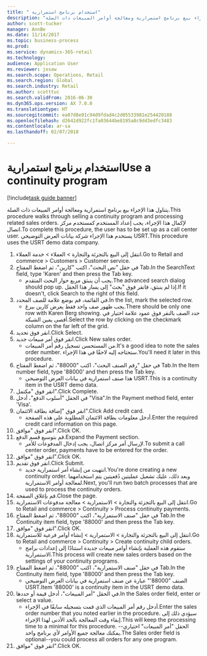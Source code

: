 ```yaml
--- 
title: " استخدام برنامج استمرارية"
description: "يتناول هذا الإجراء بيع برنامج استمرارية ومعالجة أوامر المبيعات ذات الصلة."
author: scott-tucker
manager: AnnBe
ms.date: 11/14/2017
ms.topic: business-process
ms.prod: 
ms.service: dynamics-365-retail
ms.technology: 
audience: Application User
ms.reviewer: josaw
ms.search.scope: Operations, Retail
ms.search.region: Global
ms.search.industry: Retail
ms.author: scotttuc
ms.search.validFrom: 2016-06-30
ms.dyn365.ops.version: AX 7.0.0
ms.translationtype: HT
ms.sourcegitcommit: ea07d8e91c94d9fdad4c2d05533981e254420188
ms.openlocfilehash: d2642d922fc1fa03644be8195a8c9dd3edfc3483
ms.contentlocale: ar-sa
ms.lasthandoff: 02/07/2018

---
```

# <a name="use-a-continuity-program"></a><span data-ttu-id="257b5-103"> استخدام برنامج استمرارية</span><span class="sxs-lookup"><span data-stu-id="257b5-103">Use a continuity program</span></span>

[!include[task guide banner](../includes/task-guide-banner.md)]

<span data-ttu-id="257b5-104">يتناول هذا الإجراء بيع برنامج استمرارية ومعالجة أوامر المبيعات ذات الصلة.</span><span class="sxs-lookup"><span data-stu-id="257b5-104">This procedure walks through selling a continuity program and processing related sales orders.</span></span> <span data-ttu-id="257b5-105">لإكمال هذا الإجراء، يجب إعداد المستخدم كمستخدم مركز اتصال.</span><span class="sxs-lookup"><span data-stu-id="257b5-105">To complete this procedure, the user has to be set up as a call center user.</span></span> <span data-ttu-id="257b5-106">يستخدم هذا الإجراء شركة بيانات العرض التوضيحي USRT.</span><span class="sxs-lookup"><span data-stu-id="257b5-106">This procedure uses the USRT demo data company.</span></span>

1. <span data-ttu-id="257b5-107">انتقل إلى البيع بالتجزئة والتجارة > العملاء > خدمة العملاء.</span><span class="sxs-lookup"><span data-stu-id="257b5-107">Go to Retail and commerce > Customers > Customer service.</span></span>
2. <span data-ttu-id="257b5-108">في حقل "نص البحث"، اكتب "كارين"، ثم اضغط المفتاح Tab.</span><span class="sxs-lookup"><span data-stu-id="257b5-108">In the SearchText field, type 'Karen' and then press the Tab key.</span></span>
    * <span data-ttu-id="257b5-109">يجب أن ينبثق مربع حوار البحث المتقدم.</span><span class="sxs-lookup"><span data-stu-id="257b5-109">The advanced search dialog should pop up.</span></span> <span data-ttu-id="257b5-110">إذا لم ينبثق، فانقر فوق "بحث" إلى يسار هذا الحقل.</span><span class="sxs-lookup"><span data-stu-id="257b5-110">If it doesn't, click Search to the right of this field.</span></span>  
3. <span data-ttu-id="257b5-111">في القائمة، قم بوضع علامة للصف المحدد.</span><span class="sxs-lookup"><span data-stu-id="257b5-111">In the list, mark the selected row.</span></span>
    * <span data-ttu-id="257b5-112">يجب ظهور صف واحد فقط يعرض كارين بيرغ‬.</span><span class="sxs-lookup"><span data-stu-id="257b5-112">There should be only one row with Karen Berg showing.</span></span> <span data-ttu-id="257b5-113">حدد الصف بالنقر فوق عمود علامة اختيار في أقصى يمين الشبكة.</span><span class="sxs-lookup"><span data-stu-id="257b5-113">Select the row by clicking on the checkmark column on the far left of the grid.</span></span>  
4. <span data-ttu-id="257b5-114">انقر فوق تحديد.</span><span class="sxs-lookup"><span data-stu-id="257b5-114">Click Select.</span></span>
5. <span data-ttu-id="257b5-115">انقر فوق أمر مبيعات جديد.</span><span class="sxs-lookup"><span data-stu-id="257b5-115">Click New sales order.</span></span>
    * <span data-ttu-id="257b5-116">من المستحسن تسجيل رقم أمر المبيعات.</span><span class="sxs-lookup"><span data-stu-id="257b5-116">It's a good idea to note the sales order number.</span></span> <span data-ttu-id="257b5-117">ستحتاجه إليه لاحقًا في هذا الإجراء.</span><span class="sxs-lookup"><span data-stu-id="257b5-117">You'll need it later in this procedure.</span></span>  
6. <span data-ttu-id="257b5-118">في حقل "رقم الصنف البحث"، اكتب "88000"، ثم اضغط المفتاح Tab.</span><span class="sxs-lookup"><span data-stu-id="257b5-118">In the Item number field, type '88000' and then press the Tab key.</span></span>
    * <span data-ttu-id="257b5-119">هذا صنف استمرارية في بيانات العرض التوضيحي USRT.‬</span><span class="sxs-lookup"><span data-stu-id="257b5-119">This is a continuity item in the USRT demo data.</span></span>  
7. <span data-ttu-id="257b5-120">انقر فوق "مكتمل".</span><span class="sxs-lookup"><span data-stu-id="257b5-120">Click Complete.</span></span>
8. <span data-ttu-id="257b5-121">في الحقل "أسلوب الدفع‬"، أدخل "Visa‬".</span><span class="sxs-lookup"><span data-stu-id="257b5-121">In the Payment method field, enter 'Visa'.</span></span>
9. <span data-ttu-id="257b5-122">انقر فوق "‏‫إضافة بطاقة الائتمان‬".</span><span class="sxs-lookup"><span data-stu-id="257b5-122">Click Add credit card.</span></span>
    * <span data-ttu-id="257b5-123">أدخل معلومات بطاقة الائتمان المطلوبة على هذه الصفحة.</span><span class="sxs-lookup"><span data-stu-id="257b5-123">Enter the required credit card information on this page.</span></span>  
10. <span data-ttu-id="257b5-124">انقر فوق "موافق".</span><span class="sxs-lookup"><span data-stu-id="257b5-124">Click OK.</span></span>
11. <span data-ttu-id="257b5-125">قم بتوسيع قسم الدفع.</span><span class="sxs-lookup"><span data-stu-id="257b5-125">Expand the Payment section.</span></span>
    * <span data-ttu-id="257b5-126">لإرسال أمر مركز اتصال، يجب إدخال المدفوعات للأمر.</span><span class="sxs-lookup"><span data-stu-id="257b5-126">To submit a call center order, payments have to be entered for the order.</span></span>  
12. <span data-ttu-id="257b5-127">انقر فوق "موافق".</span><span class="sxs-lookup"><span data-stu-id="257b5-127">Click OK.</span></span>
13. <span data-ttu-id="257b5-128">انقر فوق تقديم.</span><span class="sxs-lookup"><span data-stu-id="257b5-128">Click Submit.</span></span>
    * <span data-ttu-id="257b5-129">انتهيت من إنشاء أمر استمرارية جديد.</span><span class="sxs-lookup"><span data-stu-id="257b5-129">You're done creating a new continuity order.</span></span> <span data-ttu-id="257b5-130">وبعد ذلك، عليك تشغيل عمليتين دُفعيتين يتم استخدامهما لمعالجة أوامر الاستمرارية.</span><span class="sxs-lookup"><span data-stu-id="257b5-130">Next, you'll run two batch processes that are used to process the continuity orders.</span></span>  
14. <span data-ttu-id="257b5-131">قم بإغلاق الصفحة.</span><span class="sxs-lookup"><span data-stu-id="257b5-131">Close the page.</span></span>
15. <span data-ttu-id="257b5-132">انتقل إلى البيع بالتجزئة والتجارة > الاستمرارية > معالجة مدفوعات الاستمرارية.</span><span class="sxs-lookup"><span data-stu-id="257b5-132">Go to Retail and commerce > Continuity > Process continuity payments.</span></span>
16. <span data-ttu-id="257b5-133">في حقل "صنف الاستمرارية"، اكتب "88000"، ثم اضغط المفتاح Tab.</span><span class="sxs-lookup"><span data-stu-id="257b5-133">In the Continuity item field, type '88000' and then press the Tab key.</span></span>
17. <span data-ttu-id="257b5-134">انقر فوق "موافق".</span><span class="sxs-lookup"><span data-stu-id="257b5-134">Click OK.</span></span>
18. <span data-ttu-id="257b5-135">انتقل إلى البيع بالتجزئة والتجارة > الاستمرارية > إنشاء أوامر فرعية للاستمرارية‬.</span><span class="sxs-lookup"><span data-stu-id="257b5-135">Go to Retail and commerce > Continuity > Create continuity child orders.</span></span>
    * <span data-ttu-id="257b5-136">ستقوم هذه العملية بإنشاء أوامر مبيعات جديدة استنادًا إلى إعدادات برامج الاستمرارية.</span><span class="sxs-lookup"><span data-stu-id="257b5-136">This process will create new sales orders based on the settings of your continuity programs.</span></span>  
19. <span data-ttu-id="257b5-137">في حقل "صنف الاستمرارية"، اكتب "88000"، ثم اضغط المفتاح Tab.</span><span class="sxs-lookup"><span data-stu-id="257b5-137">In the Continuity item field, type '88000' and then press the Tab key.</span></span>
    * <span data-ttu-id="257b5-138">الصنف "88000'" عبارة عن صنف استمرارية في بيانات العرض التوضيحي USRT.‬</span><span class="sxs-lookup"><span data-stu-id="257b5-138">Item '88000' is a continuity item in the USRT demo data.</span></span>  
20. <span data-ttu-id="257b5-139">في الحقل "أمر المبيعات"، أدخل قيمة أو حددها.</span><span class="sxs-lookup"><span data-stu-id="257b5-139">In the Sales order field, enter or select a value.</span></span>
    * <span data-ttu-id="257b5-140">أدخل رقم أمر المبيعات الذي قمت بتسجيله سابقًا في الإجراء.</span><span class="sxs-lookup"><span data-stu-id="257b5-140">Enter the sales order number that you noted earlier in the procedure.</span></span> <span data-ttu-id="257b5-141">سيؤدي ذلك إلى إبقاء وقت المعالجة بالحد الأدنى لهذا الإجراء.</span><span class="sxs-lookup"><span data-stu-id="257b5-141">This will keep the processing time to a minimal for this procedure.</span></span> <span data-ttu-id="257b5-142">الحقل "أمر المبيعات" اختياري--يمكنك معالجة جميع الأوامر لأي برنامج واحد.</span><span class="sxs-lookup"><span data-stu-id="257b5-142">The Sales order field is optional--you could process all orders for any one program.</span></span>  
21. <span data-ttu-id="257b5-143">انقر فوق "موافق".</span><span class="sxs-lookup"><span data-stu-id="257b5-143">Click OK.</span></span>


